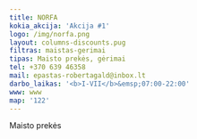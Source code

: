 ```yaml
---
title: NORFA
kokia_akcija: 'Akcija #1'
logo: /img/norfa.png
layout: columns-discounts.pug
filtras: maistas-gerimai
tipas: Maisto prekės, gėrimai
tel: +370 639 46358
mail: epastas-robertagald@inbox.lt
darbo_laikas: '<b>I-VII</b>&emsp;07:00-22:00'
www: www
map: '122'
---
```

Maisto prekės